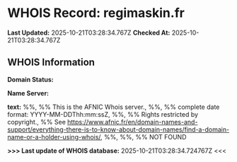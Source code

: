 # WHOIS Record: regimaskin.fr

**Last Updated:** 2025-10-21T03:28:34.767Z
**Checked At:** 2025-10-21T03:28:34.767Z

## WHOIS Information

**Domain Status:** 

**Name Server:** 

**text:** %%, %% This is the AFNIC Whois server., %%, %% complete date format: YYYY-MM-DDThh:mm:ssZ, %%, %% Rights restricted by copyright., %% See https://www.afnic.fr/en/domain-names-and-support/everything-there-is-to-know-about-domain-names/find-a-domain-name-or-a-holder-using-whois/, %%, %%, %% NOT FOUND

**>>> Last update of WHOIS database:** 2025-10-21T03:28:34.724767Z <<<

